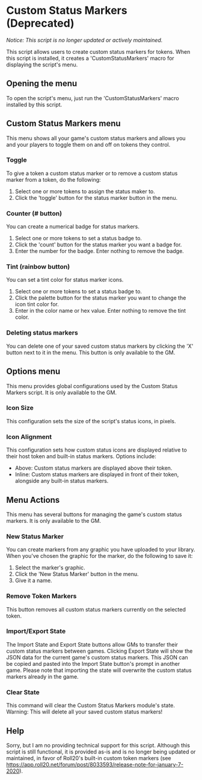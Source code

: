 # Custom Status Markers (Deprecated)

_Notice: This script is no longer updated or actively maintained._

This script allows users to create custom status markers for tokens.
When this script is installed, it creates a 'CustomStatusMarkers' macro for
displaying the script's menu.

## Opening the menu
To open the script's menu, just run the 'CustomStatusMarkers' macro installed
by this script.

## Custom Status Markers menu
This menu shows all your game's custom status markers and allows you and your
players to toggle them on and off on tokens they control.

### Toggle
To give a token a custom status marker or to remove a custom status marker from
a token, do the following:

1. Select one or more tokens to assign the status maker to.
2. Click the 'toggle' button for the status marker button in the menu.

### Counter (# button)
You can create a numerical badge for status markers.

1. Select one or more tokens to set a status badge to.
2. Click the 'count' button for the status marker you want a badge for.
3. Enter the number for the badge. Enter nothing to remove the badge.

### Tint (rainbow button)
You can set a tint color for status marker icons.

1. Select one or more tokens to set a status badge to.
2. Click the palette button for the status marker you want to change the icon tint color for.
3. Enter in the color name or hex value. Enter nothing to remove the tint color.

### Deleting status markers
You can delete one of your saved custom status markers by clicking the 'X'
button next to it in the menu. This button is only available to the GM.

## Options menu
This menu provides global configurations used by the Custom Status Markers
script. It is only available to the GM.

### Icon Size
This configuration sets the size of the script's status icons, in pixels.

### Icon Alignment
This configuration sets how custom status icons are displayed relative to
their host token and built-in status markers. Options include:

* Above: Custom status markers are displayed above their token.
* Inline: Custom status markers are displayed in front of their token, alongside any built-in status markers.

## Menu Actions
This menu has several buttons for managing the game's custom status markers.
It is only available to the GM.

### New Status Marker
You can create markers from any graphic you have uploaded to your library. When you've
chosen the graphic for the marker, do the following to save it:

1. Select the marker's graphic.
2. Click the 'New Status Marker' button in the menu.
3. Give it a name.

### Remove Token Markers
This button removes all custom status markers currently on the selected token.

### Import/Export State
The Import State and Export State buttons allow GMs to transfer their custom
status markers between games. Clicking Export State will show the JSON data
for the current game's custom status markers. This JSON can be copied and
pasted into the Import State button's prompt in another game. Please note that
importing the state will overwrite the custom status markers already
in the game.

### Clear State
This command will clear the Custom Status Markers module's state.
Warning: This will delete all your saved custom status markers!

## Help
Sorry, but I am no providing technical support for this script.
Although this script is still functional, it is provided as-is and is no longer
being updated or maintained, in favor of Roll20's built-in custom token markers
(see https://app.roll20.net/forum/post/8033593/release-note-for-january-7-2020).
